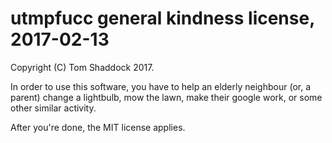 # utmpfucc general kindness license, 2017-02-13

Copyright (C) Tom Shaddock 2017.

In order to use this software, you have to help an elderly neighbour (or, a parent) change a lightbulb, mow the lawn, make their google work, or some other similar activity.

After you're done, the MIT license applies.
